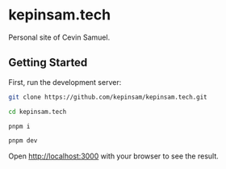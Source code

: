 # kepinsam.tech
Personal site of Cevin Samuel.

## Getting Started

First, run the development server:

```bash
git clone https://github.com/kepinsam/kepinsam.tech.git
```
```bash
cd kepinsam.tech
```
```bash
pnpm i
```
```bash
pnpm dev
```

Open [http://localhost:3000](http://localhost:3000) with your browser to see the result.
